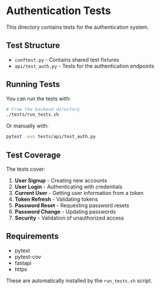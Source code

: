 # Authentication Tests

This directory contains tests for the authentication system.

## Test Structure

- `conftest.py` - Contains shared test fixtures
- `api/test_auth.py` - Tests for the authentication endpoints

## Running Tests

You can run the tests with:

```bash
# From the backend directory
./tests/run_tests.sh
```

Or manually with:

```bash
pytest -xvs tests/api/test_auth.py
```

## Test Coverage

The tests cover:

1. **User Signup** - Creating new accounts
2. **User Login** - Authenticating with credentials
3. **Current User** - Getting user information from a token
4. **Token Refresh** - Validating tokens
5. **Password Reset** - Requesting password resets
6. **Password Change** - Updating passwords
7. **Security** - Validation of unauthorized access

## Requirements

- pytest
- pytest-cov
- fastapi
- httpx

These are automatically installed by the `run_tests.sh` script. 
